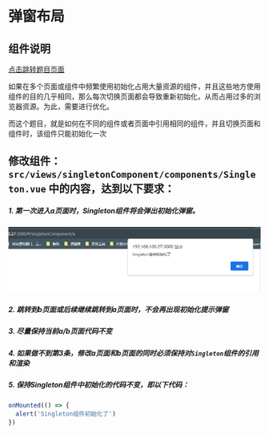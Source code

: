 # 弹窗布局

## 组件说明

[点击跳转题目页面](/#/singletonComponent/a)

如果在多个页面或组件中频繁使用初始化占用大量资源的组件，并且这些地方使用组件的目的几乎相同，那么每次切换页面都会导致重新初始化，从而占用过多的浏览器资源。为此，需要进行优化。

而这个题目，就是如何在不同的组件或者页面中引用相同的组件，并且切换页面和组件时，该组件只能初始化一次

## 修改组件：`src/views/singletonComponent/components/Singleton.vue` 中的内容，达到以下要求：

##### 1. 第一次进入a页面时，Singleton组件将会弹出初始化弹窗。
![](./images/first-a.png)

##### 2. 跳转到b页面或后续继续跳转到a页面时，不会再出现初始化提示弹窗

##### 3. 尽量保持当前a/b页面代码不变

##### 4. 如果做不到第3条，修改a页面和b页面的同时必须保持对`Singleton`组件的引用和渲染

##### 5. 保持Singleton组件中初始化的代码不变，即以下代码：
```javascript
onMounted(() => {
  alert('Singleton组件初始化了')
})
```
